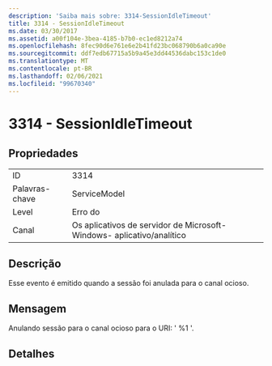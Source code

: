 ```yaml
---
description: 'Saiba mais sobre: 3314-SessionIdleTimeout'
title: 3314 - SessionIdleTimeout
ms.date: 03/30/2017
ms.assetid: a00f104e-3bea-4185-b7b0-ec1ed8212a74
ms.openlocfilehash: 8fec90d6e761e6e2b41fd23bc068790b6a0ca90e
ms.sourcegitcommit: ddf7edb67715a5b9a45e3dd44536dabc153c1de0
ms.translationtype: MT
ms.contentlocale: pt-BR
ms.lasthandoff: 02/06/2021
ms.locfileid: "99670340"
---
```

# <a name="3314---sessionidletimeout"></a>3314 - SessionIdleTimeout

## <a name="properties"></a>Propriedades  
  
|||  
|-|-|  
|ID|3314|  
|Palavras-chave|ServiceModel|  
|Level|Erro do|  
|Canal|Os aplicativos de servidor de Microsoft-Windows- aplicativo/analítico|  
  
## <a name="description"></a>Descrição  

 Esse evento é emitido quando a sessão foi anulada para o canal ocioso.  
  
## <a name="message"></a>Mensagem  

 Anulando sessão para o canal ocioso para o URI: ' %1 '.  
  
## <a name="details"></a>Detalhes
